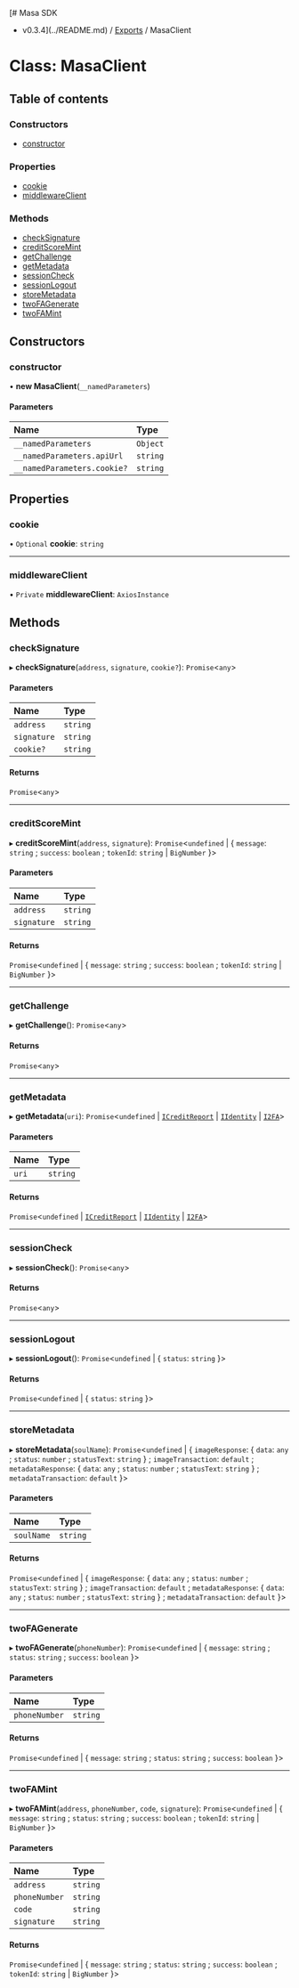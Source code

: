 [# Masa SDK
 - v0.3.4](../README.md) / [Exports](../modules.md) / MasaClient

# Class: MasaClient

## Table of contents

### Constructors

- [constructor](MasaClient.md#constructor)

### Properties

- [cookie](MasaClient.md#cookie)
- [middlewareClient](MasaClient.md#middlewareclient)

### Methods

- [checkSignature](MasaClient.md#checksignature)
- [creditScoreMint](MasaClient.md#creditscoremint)
- [getChallenge](MasaClient.md#getchallenge)
- [getMetadata](MasaClient.md#getmetadata)
- [sessionCheck](MasaClient.md#sessioncheck)
- [sessionLogout](MasaClient.md#sessionlogout)
- [storeMetadata](MasaClient.md#storemetadata)
- [twoFAGenerate](MasaClient.md#twofagenerate)
- [twoFAMint](MasaClient.md#twofamint)

## Constructors

### constructor

• **new MasaClient**(`__namedParameters`)

#### Parameters

| Name | Type |
| :------ | :------ |
| `__namedParameters` | `Object` |
| `__namedParameters.apiUrl` | `string` |
| `__namedParameters.cookie?` | `string` |

## Properties

### cookie

• `Optional` **cookie**: `string`

___

### middlewareClient

• `Private` **middlewareClient**: `AxiosInstance`

## Methods

### checkSignature

▸ **checkSignature**(`address`, `signature`, `cookie?`): `Promise`<`any`\>

#### Parameters

| Name | Type |
| :------ | :------ |
| `address` | `string` |
| `signature` | `string` |
| `cookie?` | `string` |

#### Returns

`Promise`<`any`\>

___

### creditScoreMint

▸ **creditScoreMint**(`address`, `signature`): `Promise`<`undefined` \| { `message`: `string` ; `success`: `boolean` ; `tokenId`: `string` \| `BigNumber`  }\>

#### Parameters

| Name | Type |
| :------ | :------ |
| `address` | `string` |
| `signature` | `string` |

#### Returns

`Promise`<`undefined` \| { `message`: `string` ; `success`: `boolean` ; `tokenId`: `string` \| `BigNumber`  }\>

___

### getChallenge

▸ **getChallenge**(): `Promise`<`any`\>

#### Returns

`Promise`<`any`\>

___

### getMetadata

▸ **getMetadata**(`uri`): `Promise`<`undefined` \| [`ICreditReport`](../interfaces/ICreditReport.md) \| [`IIdentity`](../interfaces/IIdentity.md) \| [`I2FA`](../interfaces/I2FA.md)\>

#### Parameters

| Name | Type |
| :------ | :------ |
| `uri` | `string` |

#### Returns

`Promise`<`undefined` \| [`ICreditReport`](../interfaces/ICreditReport.md) \| [`IIdentity`](../interfaces/IIdentity.md) \| [`I2FA`](../interfaces/I2FA.md)\>

___

### sessionCheck

▸ **sessionCheck**(): `Promise`<`any`\>

#### Returns

`Promise`<`any`\>

___

### sessionLogout

▸ **sessionLogout**(): `Promise`<`undefined` \| { `status`: `string`  }\>

#### Returns

`Promise`<`undefined` \| { `status`: `string`  }\>

___

### storeMetadata

▸ **storeMetadata**(`soulName`): `Promise`<`undefined` \| { `imageResponse`: { `data`: `any` ; `status`: `number` ; `statusText`: `string`  } ; `imageTransaction`: `default` ; `metadataResponse`: { `data`: `any` ; `status`: `number` ; `statusText`: `string`  } ; `metadataTransaction`: `default`  }\>

#### Parameters

| Name | Type |
| :------ | :------ |
| `soulName` | `string` |

#### Returns

`Promise`<`undefined` \| { `imageResponse`: { `data`: `any` ; `status`: `number` ; `statusText`: `string`  } ; `imageTransaction`: `default` ; `metadataResponse`: { `data`: `any` ; `status`: `number` ; `statusText`: `string`  } ; `metadataTransaction`: `default`  }\>

___

### twoFAGenerate

▸ **twoFAGenerate**(`phoneNumber`): `Promise`<`undefined` \| { `message`: `string` ; `status`: `string` ; `success`: `boolean`  }\>

#### Parameters

| Name | Type |
| :------ | :------ |
| `phoneNumber` | `string` |

#### Returns

`Promise`<`undefined` \| { `message`: `string` ; `status`: `string` ; `success`: `boolean`  }\>

___

### twoFAMint

▸ **twoFAMint**(`address`, `phoneNumber`, `code`, `signature`): `Promise`<`undefined` \| { `message`: `string` ; `status`: `string` ; `success`: `boolean` ; `tokenId`: `string` \| `BigNumber`  }\>

#### Parameters

| Name | Type |
| :------ | :------ |
| `address` | `string` |
| `phoneNumber` | `string` |
| `code` | `string` |
| `signature` | `string` |

#### Returns

`Promise`<`undefined` \| { `message`: `string` ; `status`: `string` ; `success`: `boolean` ; `tokenId`: `string` \| `BigNumber`  }\>
